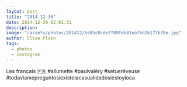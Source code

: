 ```yaml
---
layout: post
title: "2014-12-30"
date: 2014-12-30 02:01:31
description: 
image: "/assets/photos/201412/6e85c0cde7f89feb41eaf6d26177b70e.jpg"
author: Elise Plain
tags: 
  - photos
  - instagram
---
```


Les français 🇫🇷 #allumette #paulvaléry #setuerêveuse #todavíamepreguntosiexistelacasualidadosiestoyloca
<p></p>
